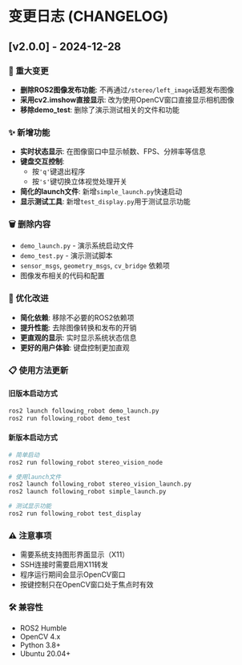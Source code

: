 # 变更日志 (CHANGELOG)

## [v2.0.0] - 2024-12-28

### 🔄 重大变更
- **删除ROS2图像发布功能**: 不再通过`/stereo/left_image`话题发布图像
- **采用cv2.imshow直接显示**: 改为使用OpenCV窗口直接显示相机图像
- **移除demo_test**: 删除了演示测试相关的文件和功能

### ✨ 新增功能
- **实时状态显示**: 在图像窗口中显示帧数、FPS、分辨率等信息
- **键盘交互控制**: 
  - 按`'q'`键退出程序
  - 按`'s'`键切换立体视觉处理开关
- **简化的launch文件**: 新增`simple_launch.py`快速启动
- **显示测试工具**: 新增`test_display.py`用于测试显示功能

### 🗑️ 删除内容
- `demo_launch.py` - 演示系统启动文件
- `demo_test.py` - 演示测试脚本
- `sensor_msgs`, `geometry_msgs`, `cv_bridge` 依赖项
- 图像发布相关的代码和配置

### 🔧 优化改进
- **简化依赖**: 移除不必要的ROS2依赖项
- **提升性能**: 去除图像转换和发布的开销
- **更直观的显示**: 实时显示系统状态信息
- **更好的用户体验**: 键盘控制更加直观

### 📋 使用方法更新

#### 旧版本启动方式
```bash
ros2 launch following_robot demo_launch.py
ros2 run following_robot demo_test
```

#### 新版本启动方式
```bash
# 简单启动
ros2 run following_robot stereo_vision_node

# 使用launch文件
ros2 launch following_robot stereo_vision_launch.py
ros2 launch following_robot simple_launch.py

# 测试显示功能
ros2 run following_robot test_display
```

### ⚠️ 注意事项
- 需要系统支持图形界面显示（X11）
- SSH连接时需要启用X11转发
- 程序运行期间会显示OpenCV窗口
- 按键控制只在OpenCV窗口处于焦点时有效

### 🛠️ 兼容性
- ROS2 Humble
- OpenCV 4.x
- Python 3.8+
- Ubuntu 20.04+ 
